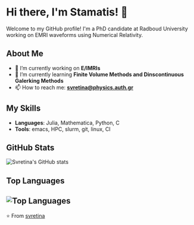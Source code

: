 # Hi there, I'm Stamatis! 👋

Welcome to my GitHub profile! I'm a PhD candidate at Radboud University working on EMRI waveforms using Numerical Relativity. 

## About Me

- 🔭 I’m currently working on **E/IMRIs**
- 🌱 I’m currently learning **Finite Volume Methods and Dinscontinuous Galerking Methods**
- 📫 How to reach me: **svretina@physics.auth.gr**

## My Skills

- **Languages**: Julia, Mathematica, Python, C
- **Tools**: emacs, HPC, slurm, git, linux, CI

## GitHub Stats

![Svretina's GitHub stats](https://github-readme-stats.vercel.app/api?username=svretina&show_icons=true&theme=radical)

## Top Languages

![Top Languages](https://github-readme-stats.vercel.app/api/top-langs/?username=svretina&layout=compact&theme=radical)
---

⭐️ From [svretina](https://github.com/svretina)
